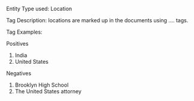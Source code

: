 Entity Type used: Location

Tag Description: locations are marked up in the documents using <loc>....</loc> tags.

Tag Examples:

Positives
1. <loc>India</loc>
2. <loc>United States</loc>

Negatives
1. Brooklyn High School
2. The United States attorney